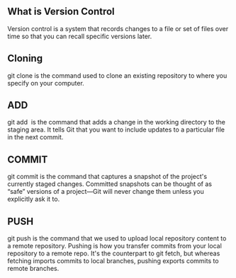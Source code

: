 ## What is Version Control

Version control is a system that records changes to a file or set of files over time so that you can recall specific versions later.

## Cloning
git clone is the command used to clone an existing repository to where you specify on your computer.

## ADD
git add  is the command that adds a change in the working directory to the staging area. It tells Git that you want to include updates to a particular file in the next commit.

## COMMIT
git commit is the command that captures a snapshot of the project's currently staged changes. Committed snapshots can be thought of as “safe” versions of a project—Git will never change them unless you explicitly ask it to.

## PUSH
git push is the command that we used to upload local repository content to a remote repository. Pushing is how you transfer commits from your local repository to a remote repo. It's the counterpart to git fetch, but whereas fetching imports commits to local branches, pushing exports commits to remote branches.
